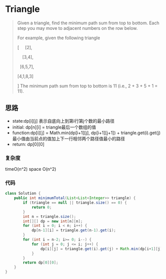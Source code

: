 # Triangle

> 
> Given a triangle, find the minimum path sum from top to bottom. Each step you may move to adjacent numbers on the row below.
> 
> For example, given the following triangle
> 
> [
> &nbsp; &nbsp; [2],
> 
> &nbsp; &nbsp; [3,4],
> 
> &nbsp;    [6,5,7],
> 
>   [4,1,8,3]
> 
> ]
> The minimum path sum from top to bottom is 11 (i.e., 2 + 3 + 5 + 1 = 11).



## 思路
- state:dp[i][j] 表示自底向上到第i行第j个数的最小路径
- initial: dp[n][i] = triangle最后一个数组的值
- function:dp[i][j] = Math.min(dp[i+1][j], dp[i+1][j+1]) + triangle.get(i).get(j) 最小值由当前点的值加上下一行相邻两个路径值最小的路径
- return: dp[0][0]

### 复杂度
timeO(n^2) space O(n^2)

### 代码

```java
class Solution {
    public int minimumTotal(List<List<Integer>> triangle) {
        if (triangle == null || triangle.size() == 0) {
            return 0;
        }
        int n = triangle.size();
        int[][] dp = new int[n][n];
        for (int i = 0; i < n; i++) {
            dp[n-1][i] = triangle.get(n-1).get(i);
        }
        for (int i = n-2; i>= 0; i--) {
            for (int j = 0; j <= i; j++) {
                dp[i][j] = triangle.get(i).get(j) + Math.min(dp[i+1][j], dp[i+1][j+1]);
            }
        }
        return dp[0][0];
    }
}

```